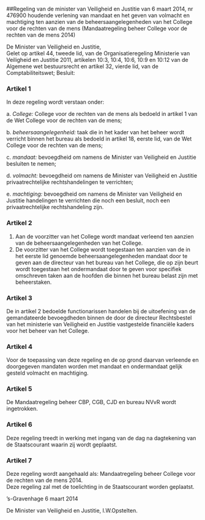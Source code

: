 <meta http-equiv='Content-Type' content='text/html; charset=utf-8' />

##Regeling van de minister van Veiligheid en Justitie van 6 maart 2014, nr 476900 houdende verlening van mandaat en het geven van volmacht en machtiging ten aanzien van de beheersaangelegenheden van het College voor de rechten van de mens (Mandaatregeling beheer College voor de rechten van de mens 2014)

De Minister van Veiligheid en Justitie,  
Gelet op artikel 44, tweede lid, van de Organisatieregeling Ministerie van Veiligheid en Justitie 2011, artikelen 10:3, 10:4, 10:6, 10:9 en 10:12 van de Algemene wet bestuursrecht en artikel 32, vierde lid, van de Comptabiliteitswet;
Besluit:    

### Artikel  1  

In deze regeling wordt verstaan onder: 

a. *College:* College voor de rechten van de mens als bedoeld in artikel 1 van de Wet College voor de rechten van de mens;  

b. *beheersaangelegenheid:* taak die in het kader van het beheer wordt verricht binnen het bureau als bedoeld in artikel 18, eerste lid, van de Wet College voor de rechten van de mens;  

c. *mandaat:* bevoegdheid om namens de Minister van Veiligheid en Justitie besluiten te nemen;  

d. *volmacht:* bevoegdheid om namens de Minister van Veiligheid en Justitie privaatrechtelijke rechtshandelingen te verrichten;  

e. *machtiging:* bevoegdheid om namens de Minister van Veiligheid en Justitie handelingen te verrichten die noch een besluit, noch een privaatrechtelijke rechtshandeling zijn.    

### Artikel  2  

1.  Aan de voorzitter van het College wordt mandaat verleend ten aanzien van de beheersaangelegenheden van het College.   
2.  De voorzitter van het College wordt toegestaan ten aanzien van de in het eerste lid genoemde beheersaangelegenheden mandaat door te geven aan de directeur van het bureau van het College, die op zijn beurt wordt toegestaan het ondermandaat door te geven voor specifiek omschreven taken aan de hoofden die binnen het bureau belast zijn met beheerstaken.   

### Artikel  3  

De in artikel 2 bedoelde functionarissen handelen bij de uitoefening van de gemandateerde bevoegdheden binnen de door de directeur Rechtsbestel van het ministerie van Veiligheid en Justitie vastgestelde financiële kaders voor het beheer van het College.  

### Artikel  4  

Voor de toepassing van deze regeling en de op grond daarvan verleende en doorgegeven mandaten worden met mandaat en ondermandaat gelijk gesteld volmacht en machtiging.  

### Artikel  5  

De Mandaatregeling beheer CBP, CGB, CJD en bureau NVvR wordt ingetrokken.  

### Artikel  6  

Deze regeling treedt in werking met ingang van de dag na dagtekening van de Staatscourant waarin zij wordt geplaatst.  

### Artikel  7  

Deze regeling wordt aangehaald als: Mandaatregeling beheer College voor de rechten van de mens 2014.  
Deze regeling zal met de toelichting in de Staatscourant worden geplaatst.   

’s-Gravenhage 
6 maart 2014   

De 
Minister van Veiligheid en Justitie,
I.W.Opstelten.   

